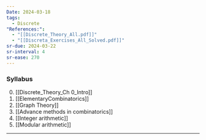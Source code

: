 ```yaml
---
Date: 2024-03-18
tags:
  - Discrete
"References:":
  - "[[Discrete_Theory_All.pdf]]"
  - "[[Discreta_Exercises_All_Solved.pdf]]"
sr-due: 2024-03-22
sr-interval: 4
sr-ease: 270
---
```

### Syllabus

0. [[Discrete_Theory_Ch 0_Intro]]
1. [[ElementaryCombinatorics]]
2. [[Graph Theory]]
3. [[Advance methods in combinatorics]] 
4. [[Integer arithmetic]]
5. [[Modular arithmetic]]


---
